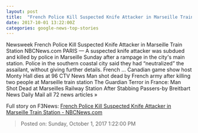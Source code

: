 ```yaml
---
layout: post
title:  "French Police Kill Suspected Knife Attacker in Marseille Train Station - NBCNews.com"
date: 2017-10-01 13:22:00Z
categories: google-news-top-stories
---
```


Newsweek French Police Kill Suspected Knife Attacker in Marseille Train Station NBCNews.com PARIS — A suspected knife attacker was subdued and killed by police in Marseille Sunday after a rampage in the city's main station. Police in the southern coastal city said they had “neutralized” the assailant, without giving further details. French ... Canadian game show host Monty Hall dies at 96 CTV News Man shot dead by French army after killing two people at Marseille train station The Guardian Terror in France: Man Shot Dead at Marseilles Railway Station After Stabbing Passers-by Breitbart News Daily Mail all 72 news articles »


Full story on F3News: [French Police Kill Suspected Knife Attacker in Marseille Train Station - NBCNews.com](http://www.f3nws.com/n/2MqZCE)

> Posted on: Sunday, October 1, 2017 1:22:00 PM
